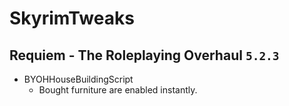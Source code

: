 # SkyrimTweaks

## Requiem - The Roleplaying Overhaul `5.2.3`
* BYOHHouseBuildingScript
	* Bought furniture are enabled instantly.